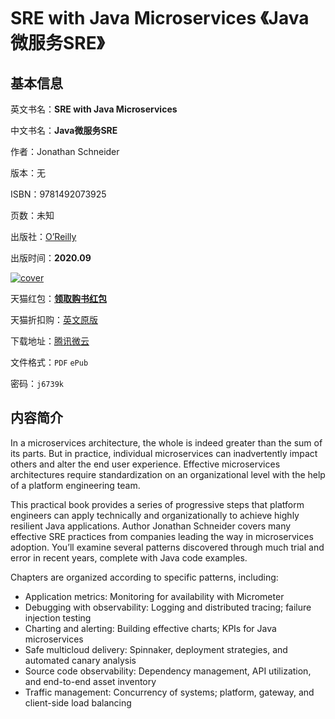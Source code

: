 # SRE with Java Microservices 《Java微服务SRE》

## 基本信息

英文书名：**SRE with Java Microservices**

中文书名：**Java微服务SRE**

作者：Jonathan Schneider

版本：无

ISBN：9781492073925

页数：未知

出版社：[O’Reilly](https://www.oreilly.com/library/view/sre-with-java/9781492073918/)

出版时间：**2020.09**

<a title="点击购买正版纸质图书" target="_blank" href="https://s.click.taobao.com/rsL3qXu">
<img :src="$withBase('/images/sre_with_java_microservices.jpg')" alt="cover">
</a>

天猫红包：[**领取购书红包**](https://s.click.taobao.com/7hz3qXu)

天猫折扣购：[英文原版](https://s.click.taobao.com/rsL3qXu)

下载地址：[腾讯微云](https://share.weiyun.com/FXGIaQDF)

文件格式：`PDF` `ePub`

密码：`j6739k`

## 内容简介

In a microservices architecture, the whole is indeed greater than the sum of its parts. But in practice, individual microservices can inadvertently impact others and alter the end user experience. Effective microservices architectures require standardization on an organizational level with the help of a platform engineering team.

This practical book provides a series of progressive steps that platform engineers can apply technically and organizationally to achieve highly resilient Java applications. Author Jonathan Schneider covers many effective SRE practices from companies leading the way in microservices adoption. You’ll examine several patterns discovered through much trial and error in recent years, complete with Java code examples.

Chapters are organized according to specific patterns, including:

- Application metrics: Monitoring for availability with Micrometer
- Debugging with observability: Logging and distributed tracing; failure injection testing
- Charting and alerting: Building effective charts; KPIs for Java microservices
- Safe multicloud delivery: Spinnaker, deployment strategies, and automated canary analysis
- Source code observability: Dependency management, API utilization, and end-to-end asset inventory
- Traffic management: Concurrency of systems; platform, gateway, and client-side load balancing
